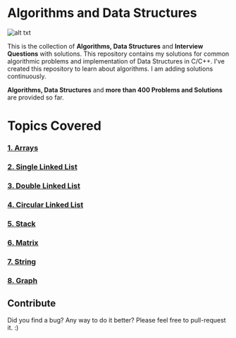 # Algorithms and Data Structures

![alt txt](https://media.geeksforgeeks.org/wp-content/cdn-uploads/20190529171221/Learning-Data-Structures-and-Algorithms-is-Important1-1024x424.png)

This is the collection of **Algorithms, Data Structures** and **Interview Questions** with solutions.
This repository contains my solutions for common algorithmic problems and implementation of Data Structures in C/C++.
I've created this repository to learn about algorithms. I am adding solutions continuously. 


**Algorithms,  Data Structures** and **more than 400 Problems and Solutions** are provided so far.

# Topics Covered

### [1. Arrays](https://github.com/lakshaygoyal425/DS-Algorithmic-Questions/tree/main/Data%20Structure/Arrays)
### [2. Single Linked List](https://github.com/lakshaygoyal425/DS-Algorithmic-Questions/tree/main/Data%20Structure/Single%20Linked%20List)
### [3. Double Linked List](https://github.com/lakshaygoyal425/DS-Algorithmic-Questions/tree/main/Data%20Structure/Double%20Linked%20List)
### [4. Circular Linked List](https://github.com/lakshaygoyal425/DS-Algorithmic-Questions/tree/main/Data%20Structure/Circular%20Linked%20List)
### [5. Stack](https://github.com/lakshaygoyal425/DS-Algorithmic-Questions/tree/main/Data%20Structure/Stack)
### [6. Matrix](https://github.com/lakshaygoyal425/DS-Algorithmic-Questions/tree/main/Data%20Structure/Matrix)
### [7. String](https://github.com/lakshaygoyal425/DS-Algorithmic-Questions/tree/main/Data%20Structure/String)
### [8. Graph](https://github.com/lakshaygoyal425/DS-Algorithmic-Questions/tree/main/Data%20Structure/Graph)

## Contribute

Did you find a bug? Any way to do it better? Please feel free to pull-request it. :)
